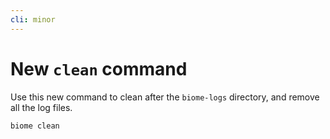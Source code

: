 ```yaml
---
cli: minor
---
```


# New `clean` command

Use this new command to clean after the `biome-logs` directory, and remove all the log files.

```shell
biome clean
```
